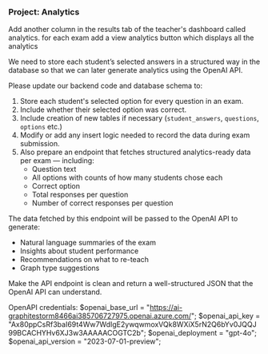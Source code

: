 ### Project: Analytics
   Add another column in the results tab of the teacher's dashboard called analytics. for each exam add a view analytics button which displays all the analytics

   We need to store each student’s selected answers in a structured way in the database so that we can later generate analytics using the OpenAI API.

   Please update our backend code and database schema to:

   1. Store each student's selected option for every question in an exam.
   2. Include whether their selected option was correct.
   4. Include creation of new tables if necessary (`student_answers`, `questions`, `options` etc.)
   5. Modify or add any insert logic needed to record the data during exam submission.
   6. Also prepare an endpoint that fetches structured analytics-ready data per exam — including:
      - Question text
      - All options with counts of how many students chose each
      - Correct option
      - Total responses per question
      - Number of correct responses per question

   The data fetched by this endpoint will be passed to the OpenAI API to generate:
   - Natural language summaries of the exam
   - Insights about student performance
   - Recommendations on what to re-teach
   - Graph type suggestions

   Make the API endpoint is clean and return a well-structured JSON that the OpenAI API can understand.

   OpenAPI credentials:
   $openai_base_url = "https://ai-graphitestorm8466ai385706727975.openai.azure.com/";
   $openai_api_key = "Ax80ppCsRf3baI69t4Ww7WdIgE2ywqwmoxVQk8WXiX5rN2Q6bYv0JQQJ99BCACHYHv6XJ3w3AAAAACOGTC2b";
   $openai_deployment = "gpt-4o"; 
   $openai_api_version = "2023-07-01-preview";
